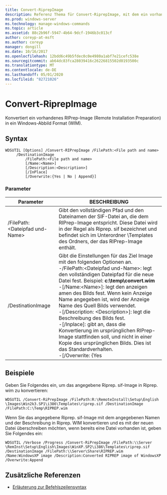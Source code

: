 ```yaml
---
title: Convert-RiprepImage
description: Referenz Thema für Convert-RiprepImage, mit dem ein vorhandenes RIPrep-Image (Remote Installation Vorbereitungs Image) in das Windows-Abbild Format (WIM) konvertiert wird.
ms.prod: windows-server
ms.technology: manage-windows-commands
ms.topic: article
ms.assetid: 88c2b96f-5947-4b64-9dcf-1946b3c013cf
author: coreyp-at-msft
ms.author: coreyp
manager: dongill
ms.date: 10/16/2017
ms.openlocfilehash: 12bdd6c49b5fdec0c0e4980a1abf7e21cefc538e
ms.sourcegitcommit: ab64dc83fca28039416c26226815502d0193500c
ms.translationtype: MT
ms.contentlocale: de-DE
ms.lasthandoff: 05/01/2020
ms.locfileid: "82721026"
---
```

# <a name="convert-riprepimage"></a>Convert-RiprepImage

Konvertiert ein vorhandenes RIPrep-Image (Remote Installation Preparation) in ein Windows-Abbild Format (WIM).

## <a name="syntax"></a>Syntax

```
WDSUTIL [Options] /Convert-RIPrepImage /FilePath:<File path and name>
     /DestinationImage
         /FilePath:<File path and name>
         [/Name:<Name>]
         [/Description:<Description>]
         [/InPlace]
         [/Overwrite:{Yes | No | Append}]
```

### <a name="parameters"></a>Parameter

|            Parameter            |                                                                                                                                                                                                                                                                                                               BESCHREIBUNG                                                                                                                                                                                                                                                                                                                |
|---------------------------------|------------------------------------------------------------------------------------------------------------------------------------------------------------------------------------------------------------------------------------------------------------------------------------------------------------------------------------------------------------------------------------------------------------------------------------------------------------------------------------------------------------------------------------------------------------------------------------------------------------------------------------------|
| /FilePath:\<Dateipfad und-Name> |                                                                                                                                                                                                       Gibt den vollständigen Pfad und den Dateinamen der SIF-Datei an, die dem RIPrep-Image entspricht. Diese Datei wird in der Regel als Riprep. sif bezeichnet und befindet sich im Unterordner \Templates des Ordners, der das RIPrep-Image enthält.                                                                                                                                                                                                       |
|        /DestinationImage        | Gibt die Einstellungen für das Ziel Image mit den folgenden Optionen an.</br>-/FilePath:\<Dateipfad und-Name>: legt den vollständigen Dateipfad für die neue Datei fest. Beispiel: **c:\temp\convert.wim**</br>-[/Name:\<Name>]: legt den anzeigen amen des Bilds fest. Wenn kein Anzeige Name angegeben ist, wird der Anzeige Name des Quell Bilds verwendet.</br>-[/Description: \<Description>]: legt die Beschreibung des Bilds fest.</br>-[/Inplace]: gibt an, dass die Konvertierung im ursprünglichen RIPrep-Image stattfinden soll, und nicht in einer Kopie des ursprünglichen Bilds. Dies ist das Standardverhalten.</br>-[/Overwrite: {Yes |

## <a name="examples"></a>Beispiele

Geben Sie Folgendes ein, um das angegebene Riprep. sif-Image in Riprep. wim zu konvertieren:
```
WDSUTIL /Convert-RiPrepImage /FilePath:R:\RemoteInstall\Setup\English
\Images\Win2k3.SP1\i386\Templates\riprep.sif /DestinationImage
/FilePath:C:\Temp\RIPREP.wim
```
Wenn Sie das angegebene Riprep. sif-Image mit dem angegebenen Namen und der Beschreibung in Riprep. WIM konvertieren und es mit der neuen Datei überschreiben möchten, wenn bereits eine Datei vorhanden ist, geben Sie Folgendes ein:
```
WDSUTIL /Verbose /Progress /Convert-RiPrepImage /FilePath:\\Server
\RemInst\Setup\English\Images\WinXP.SP2\i386\Templates\riprep.sif
/DestinationImage /FilePath:\\Server\Share\RIPREP.wim
/Name:WindowsXP image /Description:Converted RIPREP image of WindowsXP
/Overwrite:Append
```

## <a name="additional-references"></a>Zusätzliche Referenzen

- [Erläuterung zur Befehlszeilensyntax](command-line-syntax-key.md)